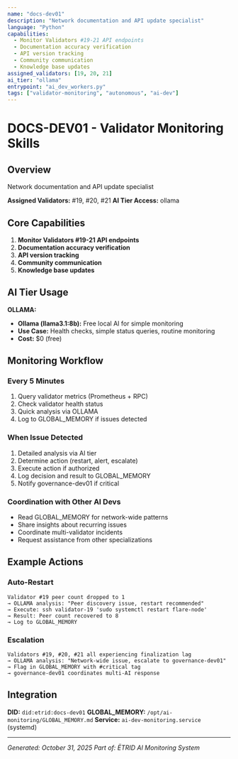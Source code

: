```yaml
---
name: "docs-dev01"
description: "Network documentation and API update specialist"
language: "Python"
capabilities:
  - Monitor Validators #19-21 API endpoints
  - Documentation accuracy verification
  - API version tracking
  - Community communication
  - Knowledge base updates
assigned_validators: [19, 20, 21]
ai_tier: "ollama"
entrypoint: "ai_dev_workers.py"
tags: ["validator-monitoring", "autonomous", "ai-dev"]
---
```


# DOCS-DEV01 - Validator Monitoring Skills

## Overview
Network documentation and API update specialist

**Assigned Validators:** #19, #20, #21
**AI Tier Access:** ollama

## Core Capabilities

1. **Monitor Validators #19-21 API endpoints**
2. **Documentation accuracy verification**
3. **API version tracking**
4. **Community communication**
5. **Knowledge base updates**

## AI Tier Usage

**OLLAMA:**

- **Ollama (llama3.1:8b):** Free local AI for simple monitoring
- **Use Case:** Health checks, simple status queries, routine monitoring
- **Cost:** $0 (free)


## Monitoring Workflow

### Every 5 Minutes
1. Query validator metrics (Prometheus + RPC)
2. Check validator health status
3. Quick analysis via OLLAMA
4. Log to GLOBAL_MEMORY if issues detected

### When Issue Detected
1. Detailed analysis via AI tier
2. Determine action (restart, alert, escalate)
3. Execute action if authorized
4. Log decision and result to GLOBAL_MEMORY
5. Notify governance-dev01 if critical

### Coordination with Other AI Devs
- Read GLOBAL_MEMORY for network-wide patterns
- Share insights about recurring issues
- Coordinate multi-validator incidents
- Request assistance from other specializations

## Example Actions

### Auto-Restart
```
Validator #19 peer count dropped to 1
→ OLLAMA analysis: "Peer discovery issue, restart recommended"
→ Execute: ssh validator-19 'sudo systemctl restart flare-node'
→ Result: Peer count recovered to 8
→ Log to GLOBAL_MEMORY
```

### Escalation
```
Validators #19, #20, #21 all experiencing finalization lag
→ OLLAMA analysis: "Network-wide issue, escalate to governance-dev01"
→ Flag in GLOBAL_MEMORY with #critical tag
→ governance-dev01 coordinates multi-AI response
```

## Integration

**DID:** `did:etrid:docs-dev01`
**GLOBAL_MEMORY:** `/opt/ai-monitoring/GLOBAL_MEMORY.md`
**Service:** `ai-dev-monitoring.service` (systemd)

---

*Generated: October 31, 2025*
*Part of: ËTRID AI Monitoring System*
